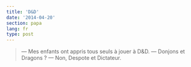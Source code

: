 ```yaml
---
title: 'D&D'
date: '2014-04-20'
section: papa
lang: fr
type: post
---
```


> — Mes enfants ont appris tous seuls à jouer à D&amp;D.
> — Donjons et Dragons ?
> — Non, Despote et Dictateur.
